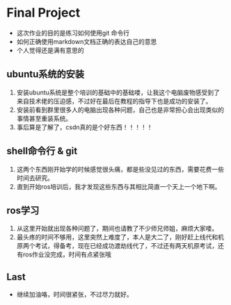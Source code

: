 # Final Project
* 这次作业的目的是练习如何使用git 命令行
* 如何正确使用markdown文档正确的表达自己的意思
* 个人觉得还是满有意思的

## ubuntu系统的安装
1. 安装ubuntu系统是整个培训的基础中的基础喽，让我这个电脑废物感受到了来自技术佬的压迫感，不过好在最后在教程的指导下也是成功的安装了。
2. 安装前看到群里很多人的电脑出现各种问题，自己也是非常担心会出现类似的事情甚至重装系统。
3. 事后算是了解了，csdn真的是个好东西！！！！！

## shell命令行 & git
1. 这两个东西刚开始学的时候感觉很头痛，都是些没见过的东西，需要花费一些时间去研究。
2. 直到开始ros培训后，我才发现这些东西与其相比简直一个天上一个地下啊。

## ros学习
1. 从这里开始就出现各种问题了，期间也请教了不少师兄师姐，麻烦大家喽。
2. 最头疼的时间不够用，这里突然上难度了，本人是大二了，刚好赶上线代和机原两个考试，得备考，现在已经成功渡劫线代了，不过还有两天机原考试，还有ros作业没完成，时间有点紧张哦

## Last
- 继续加油咯，时间很紧张，不过尽力就好。